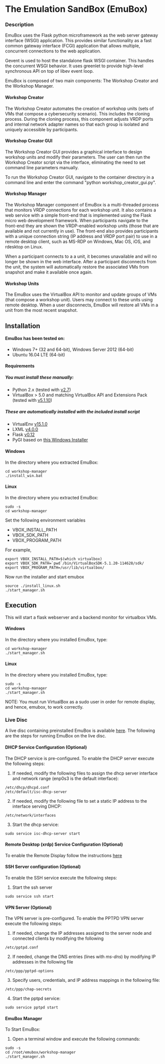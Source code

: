 # The Emulation SandBox (EmuBox)

### Description
EmuBox uses the Flask python microframework as the web server gateway interface (WSGI) application.
This provides similar functionality as a fast common gateway interface (FCGI) application that allows 
multiple, concurrent connections to the web application.

Gevent is used to host the standalone flask WSGI container. This handles the concurrent WSGI behavior. It uses 
greenlet to provide high-level synchronous API on top of libev event loop. 

EmuBox is composed of two main components: The Workshop Creator and the Workshop Manager.

#### Workshop Creator
The Workshop Creator automates the creation of workshop units (sets of VMs that compose a cybersecurity scenario). This includes the cloning process.
During the cloning process, this component adjusts VRDP ports and internal
network adapter names so that each group is isolated and uniquely accessible by
participants.

#### Workshop Creator GUI
The Workshop Creator GUI provides a graphical interface to design workshop units and modify their parameters.  The user can then run the Workshop Creator script via the interface, eliminating the need to set command line parameters manually.

To run the Workshop Creator GUI, navigate to the container directory in a command line and enter the command "python workshop_creator_gui.py".

#### Workshop Manager

The Workshop Manager component of EmuBox is a multi-threaded process that
monitors VRDP connections for each workshop unit. It also contains a web service
with a simple front-end that is implemented using the Flask micro web development
framework. When participants navigate to the front-end they are shown the
VRDP-enabled workshop units (those that are available and not currently in use).
The front-end also provides participants with a unique connection string (IP
address and VRDP port pair) to use in a remote desktop client, such as MS-RDP on
Windows, Mac OS, iOS, and rdesktop on Linux.

When a participant connects to a a unit, it becomes unavailable and will no
longer be shown in the web interface. After a participant disconnects from the
unit, the system will automatically restore the associated VMs from snapshot
and make it available once again.

#### Workshop Units

The EmuBox uses the VirtualBox API to monitor and update groups of VMs (that compose a workshop unit). Users may connect to these units using remote desktop. When a user disconnects, EmuBox will restore all VMs in a unit from the most recent snapshot.

## Installation
#### EmuBox has been tested on:
* Windows 7+ (32 and 64-bit), Windows Server 2012 (64-bit)
* Ubuntu 16.04 LTE (64-bit)

#### Requirements
##### You must install these manually:
* Python 2.x (tested with [v2.7](https://www.python.org/download/releases/2.7/))
* VirtualBox > 5.0 and matching VirtualBox API and Extensions Pack (tested with [v5.1.10](https://www.virtualbox.org/wiki/Downloads))

##### These are automatically installed with the included install script
* VirtualEnv [v15.1.0](https://virtualenv.pypa.io/en/stable/)
* LXML [v4.0.0](http://lxml.de/changes-4.0.0.html)
* Flask [v0.12](http://pypi.python.org/pypi/Flask/0.12)
* PyGI based on [this Windows Installer](https://sourceforge.net/projects/pygobjectwin32/files/pygi-aio-3.10.2-win32_rev18-setup.exe/download)

#### Windows
In the directory where you extracted EmuBox:
```
cd workshop-manager
./install_win.bat
```

#### Linux
In the directory where you extracted EmuBox:
```
sudo -s
cd workshop-manager
```
Set the following environment variables

* VBOX_INSTALL_PATH
* VBOX_SDK_PATH
* VBOX_PROGRAM_PATH

For example, 
```
export VBOX_INSTALL_PATH=$(which virtualbox)
export VBOX_SDK_PATH=`pwd`/bin/VirtualBoxSDK-5.1.20-114628/sdk/
export VBOX_PROGRAM_PATH=/usr/lib/virtualbox/
```
Now run the installer and start emubox
```
source ./install_linux.sh
./start_manager.sh
```

## Execution

This will start a flask webserver and a backend monitor for virtualbox VMs.
#### Windows
In the directory where you installed EmuBox, type:
```
cd workshop-manager
./start_manager.sh
```

#### Linux
In the directory where you installed EmuBox, type:
```
sudo -s
cd workshop-manager
./start_manager.sh
```
NOTE: You must run VirtualBox as a sudo user in order for remote display, and hence, emubox, to work correctly.

### Live Disc
A live disc containing preinstalled EmuBox is available [here](https://goo.gl/h7tL29).
The following are the steps for running EmuBox on the live disc.
#### DHCP Service Configuration (Optional)
The DHCP service is pre-configured. To enable the DHCP server execute the following steps:

1. If needed, modify the following files to assign the dhcp server interface and network range (enp0s3 is the default interface):
```
/etc/dhcp/dhcpd.conf
/etc/default/isc-dhcp-server
```
2. If needed, modify the following file to set a static IP address to the interface serving DHCP:
```
/etc/network/interfaces
```
3. Start the dhcp service:
```
sudo service isc-dhcp-server start
```

#### Remote Desktop (xrdp) Service Configuration (Optional)
To enable the Remote Display follow the instructions [here](https://www.howtoforge.com/configure-remote-access-to-your-ubuntu-desktop)

#### SSH Server configuration (Optional)
To enable the SSH service execute the following steps:

1. Start the ssh server
```
sudo service ssh start
```

#### VPN Server (Optional)
The VPN server is pre-configured. To enable the PPTPD VPN server execute the following steps:

1. If needed, change the IP addresses assigned to the server node and connected clients by modifying the following
```
/etc/pptpd.conf
```
2. If needed, change the DNS entries (lines with *ms-dns*) by modifying IP addresses in the following file
```
/etc/ppp/pptpd-options
```
3. Specify users, credentials, and IP address mappings in the following file:
```
/etc/ppp/chap-secrets
```
4. Start the pptpd service:
```
sudo service pptpd start
```

#### EmuBox Manager
To Start EmuBox:
1. Open a terminal window and execute the following commands:
```
sudo -s
cd /root/emubox/workshop-manager
./start_manager.sh
```
